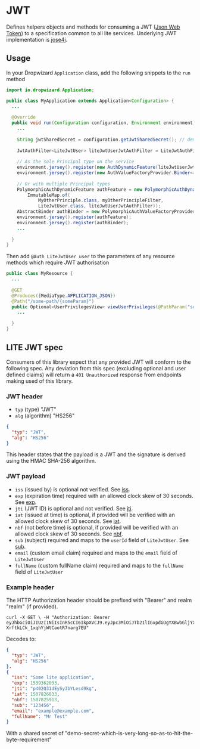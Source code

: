 # JWT

Defines helpers objects and methods for consuming a JWT ([Json Web Token](https://jwt.io/)) to a specification common to 
all lite services. Underlying JWT implementation is [jose4j](https://bitbucket.org/b_c/jose4j/wiki/Home).

## Usage

In your Dropwizard `Application` class, add the following snippets to the `run` method
```java
import io.dropwizard.Application;

public class MyApplication extends Application<Configuration> {
  ...
  
  @Override
  public void run(Configuration configuration, Environment environment) throws Exception {
    ...
    
    String jwtSharedSecret = configuration.getJwtSharedSecret(); // demo-secret-which-is-very-long-so-as-to-hit-the-byte-requirement 
    
    JwtAuthFilter<LiteJwtUser> liteJwtUserJwtAuthFilter = LiteJwtAuthFilterHelper.buildAuthFilter(jwtSharedSecret);
    
    // As the sole Principal type on the service
    environment.jersey().register(new AuthDynamicFeature(liteJwtUserJwtAuthFilter));
    environment.jersey().register(new AuthValueFactoryProvider.Binder<>(LiteJwtUser.class));
    
    // Or with multiple Principal types 
    PolymorphicAuthDynamicFeature authFeature = new PolymorphicAuthDynamicFeature(
        ImmutableMap.of(
            MyOtherPrinciple.class, myOtherPrincipleFilter,
            LiteJwtUser.class, liteJwtUserJwtAuthFilter));
    AbstractBinder authBinder = new PolymorphicAuthValueFactoryProvider.Binder<>(ImmutableSet.of(PrincipalImpl.class, LiteJwtUser.class));
    environment.jersey().register(authFeature);
    environment.jersey().register(authBinder);
    ...
    
  } 
}
```

Then add `@Auth LiteJwtUser user` to the parameters of any resource methods which require JWT authorisation

```java
public class MyResource {
  ...
  
  @GET
  @Produces({MediaType.APPLICATION_JSON})
  @Path("/some-path/{someParam}")
  public Optional<UserPrivilegesView> viewUserPrivileges(@PathParam("someParam") String someParam, @Auth LiteJwtUser user) {
    ...
    
  }
}

```

## LITE JWT spec
Consumers of this library expect that any provided JWT will conform to the following spec. Any deviation from this spec 
(excluding optional and user defined claims) will return a `401 Unauthorized` response from endpoints making used of this library.

### JWT header
* `typ` (type) "JWT"
* `alg` (algorithm) "HS256"

```json 
{
  "typ": "JWT",
  "alg": "HS256"
}
``` 

This header states that the payload is a JWT and the signature is derived using the HMAC SHA-256 algorithm.

### JWT payload
* `iss` (issued by) is optional not verified. See [iss](https://tools.ietf.org/html/rfc7519#section-4.1.1).
* `exp` (expiration time) required with an allowed clock skew of 30 seconds. See [exp](https://tools.ietf.org/html/rfc7519#section-4.1.4).
* `jti` (JWT ID) is optional and not verified. See [jti](https://tools.ietf.org/html/rfc7519#section-4.1.7).
* `iat` (issued at time) is optional, if provided will be verified with an allowed clock skew of 30 seconds. See [iat](https://tools.ietf.org/html/rfc7519#section-4.1.6).
* `nbf` (not before time) is optional, if provided will be verified with an allowed clock skew of 30 seconds. See [nbf](https://tools.ietf.org/html/rfc7519#section-4.1.5).
* `sub` (subject) required and maps to the `userId` field of `LiteJwtUser`. See [sub](https://tools.ietf.org/html/rfc7519#section-4.1.2).
* `email` (custom email claim) required and maps to the `email` field of `LiteJwtUser`
* `fullName` (custom fullName claim) required and maps to the `fullName` field of `LiteJwtUser`

### Example header
The HTTP Authorization header should be prefixed with "Bearer" and realm "realm" (if provided).

```text
curl -X GET \ -H "Authorization: Bearer eyJhbGciOiJIUzI1NiIsInR5cCI6IkpXVCJ9.eyJpc3MiOiJTb21lIGxpdGUgYXBwbGljYXRpb24iLCJleHAiOjE1MzkzNjIwMzMsImp0aSI6InA0MDJRMzFkRXlTeTNiWUxlc2Q5a2ciLCJpYXQiOjE1MDc4MjYwMzMsIm5iZiI6MTUwNzgyNTkxMywic3ViIjoiMTIzNDU2IiwiZW1haWwiOiJleGFtcGxlQGV4YW1wbGUuY29tIiwiZnVsbE5hbWUiOiJNciBUZXN0In0.qlu5a6hAVvUO-XrftkLCk_1xqhYjWtCaotR7narg7EU"
```     
     
Decodes to:
```json 
{
  "typ": "JWT",
  "alg": "HS256"
}.
{
  "iss": "Some lite application",
  "exp": 1539362033,
  "jti": "p402Q31dEySy3bYLesd9kg",
  "iat": 1507826033,
  "nbf": 1507825913,
  "sub": "123456",
  "email": "example@example.com",
  "fullName": "Mr Test"
}
```
With a shared secret of "demo-secret-which-is-very-long-so-as-to-hit-the-byte-requirement" 

